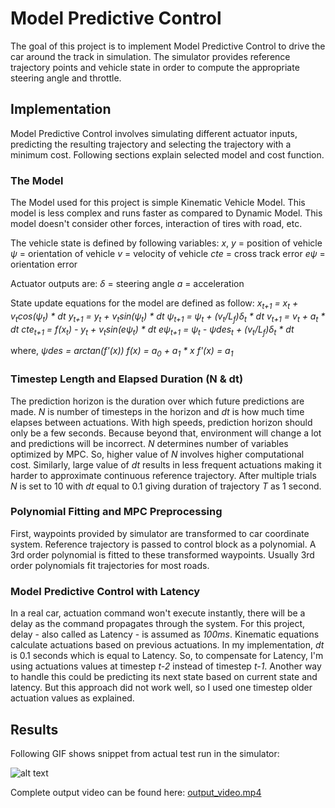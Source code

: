 # **Model Predictive Control**

The goal of this project is to implement Model Predictive Control to drive the car around the track in simulation. The simulator provides reference trajectory points and vehicle state in order to compute the appropriate steering angle and throttle.

## Implementation

Model Predictive Control involves simulating different actuator inputs, predicting the resulting trajectory and selecting the trajectory with a minimum cost. Following sections explain selected model and cost function.

### The Model

The Model used for this project is simple Kinematic Vehicle Model. This model is less complex and runs faster as compared to Dynamic Model. This model doesn't consider other forces, interaction of tires with road, etc.

The vehicle state is defined by following variables:
*x*, *y* = position of vehicle
*ψ* = orientation of vehicle
*v* = velocity of vehicle
*cte* = cross track error
*eψ* = orientation error

Actuator outputs are:
*δ* = steering angle
*a* = acceleration

State update equations for the model are defined as follow:
*x<sub>t+1</sub> = x<sub>t</sub> + v<sub>t</sub>cos(ψ<sub>t</sub>) * dt*
*y<sub>t+1</sub> = y<sub>t</sub> + v<sub>t</sub>sin(ψ<sub>t</sub>) * dt*
*ψ<sub>t+1</sub> = ψ<sub>t</sub> + (v<sub>t</sub>/L<sub>f</sub>)δ<sub>t</sub> * dt*
*v<sub>t+1</sub> = v<sub>t</sub> + a<sub>t</sub> * dt*
*cte<sub>t+1</sub> = f(x<sub>t</sub>) - y<sub>t</sub> + v<sub>t</sub>sin(eψ<sub>t</sub>) * dt*
*eψ<sub>t+1</sub> = ψ<sub>t</sub> - ψdes<sub>t</sub> + (v<sub>t</sub>/L<sub>f</sub>)δ<sub>t</sub> * dt*

where, 
*ψdes = arctan(f'(x))*
*f(x) = a<sub>0</sub> + a<sub>1</sub> * x*
*f'(x) = a<sub>1</sub>*

### Timestep Length and Elapsed Duration (N & dt)

The prediction horizon is the duration over which future predictions are made. *N* is number of timesteps in the horizon and *dt* is how much time elapses between actuations. With high speeds, prediction horizon should only be a few seconds. Because beyond that, environment will change a lot and predictions will be incorrect. *N* determines number of variables optimized by MPC. So, higher value of *N* involves higher computational cost. Similarly, large value of *dt* results in less frequent actuations making it harder to approximate continuous reference trajectory. After multiple trials *N* is set to 10 with *dt* equal to 0.1 giving duration of trajectory *T* as 1 second.

### Polynomial Fitting and MPC Preprocessing

First, waypoints provided by simulator are transformed to car coordinate system. Reference trajectory is passed to control block as a polynomial. A 3rd order polynomial is fitted to these transformed waypoints. Usually 3rd order polynomials fit trajectories for most roads.

### Model Predictive Control with Latency

In a real car, actuation command won't execute instantly, there will be a delay as the command propagates through the system. For this project, delay - also called as Latency - is assumed as *100ms*. Kinematic equations calculate actuations based on previous actuations. In my implementation, *dt* is 0.1 seconds which is equal to Latency. So, to compensate for Latency, I'm using actuations values at timestep *t-2* instead of timestep *t-1*. Another way to handle this could be predicting its next state based on current state and latency. But this approach did not work well, so I used one timestep older actuation values as explained.   

## Results

Following GIF shows snippet from actual test run in the simulator:

![alt text](writeup_data/output_video.gif "output_video")

Complete output video can be found here: [output_video.mp4](output_video.mp4)

